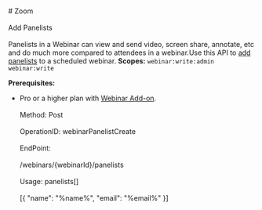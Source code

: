 <br>#     Zoom</br>
<br>Add Panelists</br>
<br>Panelists in a Webinar can view and send video, screen share, annotate, etc and do much more compared to attendees in a webinar.Use this API to [add panelists](https://support.zoom.us/hc/en-us/articles/115005657826-Inviting-Panelists-to-a-Webinar#h_7550d59e-23f5-4703-9e22-e76bded1ed70) to a scheduled webinar.
**Scopes:** `webinar:write:admin` `webinar:write` 


**Prerequisites:**
* Pro or a higher plan with [Webinar Add-on](https://zoom.us/webinar). </br>
<br>Method: Post</br>
<br>OperationID: webinarPanelistCreate</br>
<br>EndPoint:</br>
<br>/webinars/{webinarId}/panelists</br>
<br>Usage: panelists[]</br>
<br>[{
  "name": "%name%",
  "email": "%email%"
}]</br>
